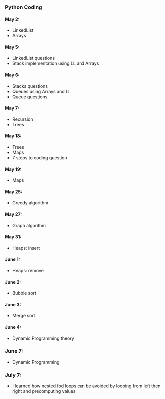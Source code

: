 ### Python Coding

#### May 2:
- LinkedList
- Arrays

#### May 5:
- LinkedList questions
- Stack implementation using LL and Arrays

#### May 6:
- Stacks questions
- Queues using Arrays and LL
- Queue questions

#### May 7:
- Recursion
- Trees

#### May 18:
- Trees
- Maps
- 7 steps to coding question

#### May 19:
- Maps

#### May 25:
- Greedy algorithm

#### May 27:
- Graph algorithm

#### May 31:
- Heaps: insert

#### June 1:
- Heaps: remove

#### June 2:
- Bubble sort

#### June 3:
- Merge sort

#### June 4:
- Dynamic Programming theory

### June 7:
- Dynamic Programming

### July 7:
- I learned how nested fod loops can be avoided by looping from left then right and precomputing values
